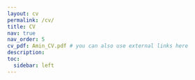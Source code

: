 ```yaml
---
layout: cv
permalink: /cv/
title: CV
nav: true
nav_order: 5
cv_pdf: Amin_CV.pdf # you can also use external links here
description:
toc:
  sidebar: left
---
```

